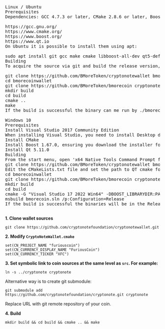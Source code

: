 <pre>
Linux / Ubuntu
Prerequisites
Dependencies: GCC 4.7.3 or later, CMake 2.8.6 or later, Boost 1.55 or later, and Qt 5.9 or later. You may download them from:

https://gcc.gnu.org/
https://www.cmake.org/
https://www.boost.org/
https://www.qt.io
On Ubuntu it is possible to install them using apt:

sudo apt install git gcc make cmake libboost-all-dev qt5-default
Building
To acquire the source via git and build the release version, run the following commands:

git clone https://github.com/BMoreToken/cryptonotewallet bmorecoinwallet
cd bmorecoinwallet
git clone https://github.com/BMoreToken/bmorecoin cryptonote
mkdir build
cd build
cmake ..
make
If the build is successful the binary can me run by ./bmorecoin

Windows 10
Prerequisites
Install Visual Studio 2017 Community Edition
When installing Visual Studio, you need to install Desktop development with C++ and the VC++ v140 toolchain components. The option to install the v140 toolchain can be found by expanding the "Desktop development with C++" node on the right. You will need this for the project to build correctly.
Install CMake
Install Boost 1.67.0, ensuring you download the installer for MSVC 14.1.
Install Qt 5.11.0
Building
From the start menu, open 'x64 Native Tools Command Prompt for vs2022'
git clone https://github.com/BMoreToken/cryptonotewallet bmorecoinwallet
Edit the CMakeLists.txt file and set the path to QT cmake folder. For example: set(CMAKE_PREFIX_PATH "C:\Qt\5.15.2\msvc2019_64\lib\cmake\".
cd bmorecoinwallet
git clone https://github.com/BMoreToken/bmorecoin cryptonote
mkdir build
cd build
cmake -G "Visual Studio 17 2022 Win64" -DBOOST_LIBRARYDIR:PATH=c:/local/boost_1_67_0 .. (Or your boost installed dir.)
msbuild bmorecoin.sln /p:Configuration=Release
If the build is successful the binaries will be in the Release folder.

</pre>





**1. Clone wallet sources**

```
git clone https://github.com/cryptonotefoundation/cryptonotewallet.git
```

**2. Modify `CryptoNoteWallet.cmake`**
 
```
set(CN_PROJECT_NAME "furiouscoin")
set(CN_CURRENCY_DISPLAY_NAME "FuriousCoin")
set(CN_CURRENCY_TICKER "XFC")
```

**3. Set symbolic link to coin sources at the same level as `src`. For example:**

```
ln -s ../cryptonote cryptonote
```

Alternative way is to create git submodule:

```
git submodule add https://github.com/cryptonotefoundation/cryptonote.git cryptonote
```

Replace URL with git remote repository of your coin.

**4. Build**

```
mkdir build && cd build && cmake .. && make
```
